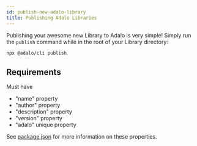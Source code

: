 ```yaml
---
id: publish-new-adalo-library
title: Publishing Adalo Libraries
---
```


Publishing your awesome new Library to Adalo is very simple! Simply run the `publish` command while in the root of your Library directory:

```bash
npx @adalo/cli publish
```

## Requirements

Must have
 - "name" property
 - "author" property
 - "description" property
 - "version" property
 - "adalo" unique property

See [package.json](package-json.md) for more information on these properties.
